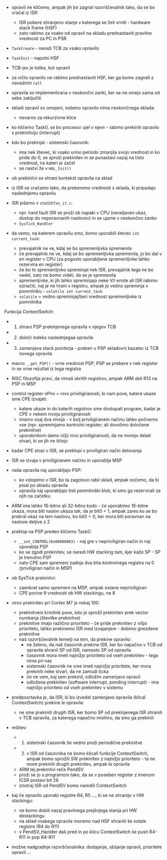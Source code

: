- opravil ne kličemo, ampak jih bo zagnal razvrščevalnik tako, da se bo vračal iz ISR:
	- ISR pobere shranjeno stanje v katerega se želi vrniti - hardware stack frame (HSF)
	- zato rabimo za vsako od opravil na skladu prednastaviti pravilne vrednosti za PC in PSR
- `TaskCreate` - naredi TCB za vsako opravilo
- `TaskInit` - napolni HSF
- TCB-jev je toliko, kot opravil
- za ničto opravilo ne rabimo prednastaviti HSF, ker ga bomo zagnali z navadnim `call`
- opravila so implementirana v neskončni zanki, ker se ne smejo sama od sebe zaključiti
- skladi opravil so omejeni, nobeno opravilo nima neskončnega sklada:
	- nevarno za rekurzivne klice

- ko kličemo Task0, se bo procesor ujel v njem - rabimo prekiniti opravilo s prekinitvijo (interrupt)
- kdo bo prekinjal - sistemski časovnik:
	- ima nek števec, ki vsako urino periodo zmanjša svojo vrednost in ko pride do 0, se sproži prekinitev in se ponastavi nazaj na tisto vrednost, na kateri je začel
	- se nastvi že v `HAL_Init()`
- ob prekinitvi se shrani kontekst opravila na sklad
- iz ISR se vračamo tako, da preberemo vrednosti s sklada, ki pripadajo naslednjemu opravilu
- ISR pišemo v `stm32h7xx_it.c`:
	- npr. hard fault ISR se proži ob napaki v CPU (neveljaven ukaz, dostop do neporavnanih naslovov) in se ujame v neskončno zanko
	- `SysTick_Handler`

- da vemo, na katerem opravilu smo, bomo uporabili števec `int current_task`:
	- prevajalnik ne ve, kdaj se bo spremenljivka spremenila
	- če prevajalnik ne ve, kdaj se bo spremenljivka spremenila, jo bo dal v en register v CPU (za pogosto uporabljene spremenljivke lahko rezervira en register)
	- če bo to spremenljivko spreminjal nek ISR, prevajalnik tega ne bo vedel, zato ne bomo videli, da se je spremenila
	- spremenljivke, ki jih lahko spreminjajo neke V/I enote ali ISR rabimo označiti, naj je ne hrani v registru, ampak jo vedno spreminja v pomnilniku - `volatile int current_task`
	- `volatile` = vedno spreminjaj/beri vrednost spremenljivke iz pomnilnika

Funkcija ContextSwitch:
- 1. shrani PSP prekinjenega opravila v njegov TCB
- 2. določi indeks naslednjegaa opravila
- 3. zamenjava stack pointerja - preberi v PSP skladovni kazalec iz TCB novega opravila

- macro `__get_PSP()` - vrne vrednost PSP; PSP se prebere v nek register in se vrne rezultat iz tega registra

- RISC filozofija pravi, da nimaš skritih registrov, ampak ARM deli R13 na PSP in MSP
- control register nPriv = nivo priviligiranosti, ki nam pove, katere ukaze sme CPE izvajati:
	- katere ukaze in do katerih registrov sme dostopati program, kadar je CPE v nekem nivoju priviligiranosti
	- imamo vsaj dva nivoja - v bolj priviligiranem načinu lahko počnemo vse (npr. spreminjamo kontrolni register; ali dovolimo določene prekinitve)
	- uporabnikom damo nižji nivo priviligiranosti, da ne morejo delati stvari, ki se jih ne tičejo
- kadar CPE stopi v ISR, se preklopi v priviligiran način delovanja

- ISR se izvaja v priviligiranem načinu in uporablja MSP
- naša opravila naj uporabljajo PSP:
	- ko vstopimo v ISR, bo ta zagotovo rabil sklad, ampak nočemo, da bi pisal po skladu opravila
	- opravila naj uporabljajo tisti pomnilniški blok, ki smo ga rezervirali za njih na začetku

- ARM ima lahko 16-bitno ali 32-bitno kodo - če uporabimo 16-bitne ukaza, mora biti naslov ukaza tak, da je bit0 = 1, ampak zares ko se bo prebral ukaz na tem naslovu, bo  bit0 = 0, ker mora biti poravnan na naslove deljive z 2

- preklop na PSP preden kličemo Task0:
	- `__set_CONTROL(0x00000003)` - naj gre v nepriviligiran način in naj uporablja PSP
	- ko se zgodi prekinitev, se naredi HW stacking tam, kjer kaže SP - SP je trenutno PSP
	- nato CPE sam spremeni zadnja dva bita kontrolnega registra na 0 (priviligiran način in MSP)

- ob SysTick prekinitvi:
	- zaenkrat samo spremeni na MSP, ampak ostane nepriviligiran
	- CPE porine 9 vrednosti ob HW stackingu, ne 8

- virov prekinitev pri Cortex M7 je nekaj 100:
	- prekinitveni krmilnik pove, kdo je sprožil prekinitev prek vector numberja (številke prekinitve)
	- prekinitve imajo različno prioriteto - če pride prekinitev z višjo prioriteto, lahko prekinemo ISR med izvajanjem - dobimo gnezdene prekinitve
	- naš razvrščevalnik temelji na tem, da prekine opravilo:
		- ne želimo, da naš časovnik prekine ISR, ker bo napačno v TCB od opravila shranil SP od ISR, namesto SP od opravila
		- časovnik mora imeti najnižjo prioriteto od vseh prekinitev - tega nima pri nas
		- sistemski časovnik ne sme imeti najnižje prioritete, ker mora prekiniti neke stvari, da ne zamudi ticka
		- če ne vem, kaj sem prekinil, odložim zamenjavo opravil
		- odložena prekinitev (software interrupt, pending interrupt) - ima najnižjo prioriteto od vseh prekinitev v sistemu

- predposrtavka je, da ISR, ki bo izvedel zamenjavo opravila (klical ContextSwitch) prekine le opravila:
	- ne sme prekiniti drugih ISR, ker bomo SP od prekinjenega ISR shranili v TCB opravila, za katerega napačno mislimo, da smo ga prekinili
- rešitev:
	- 1. sistemski časovnik še vedno proži periodične prekinitve
	- 2. v ISR od časovnika ne bomo klicali funkcije ContextSwitch, ampak bomo sprožili SW prekinitev z najnižjo prioriteto - ta ne more prekiniti drugih prekinitev, ampak le opravila
	- ARM tej prekinitvi reče PendSV
	- proži se jo s programom tako, da se v poseben register z imenom ICSR postavi bit 28
	- znotraj ISR od PendSV bomo naredili ContextSwitch

- kaj če opravilo uporabi registre R4, R5 ..., ki se ne shranijo v HW stackingu:
	- ne bomo dobili nazaj pravilnega prejšnjega stanja pri HW destackingu
	- na sklad vsakega opravila moramo nad HSF shraniti še ostale registre (R4 do R11)
	- v PendSV_Hanlder daš pred in po klicu ContextSwitch še push R4-R11 in pop R4-R11

- možne nadgradnje razvrščevalnika: dodajanje, ubijanje opravil, prioritete opravil ...